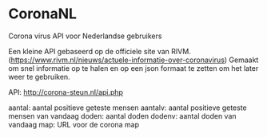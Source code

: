 # CoronaNL
Corona virus API voor Nederlandse gebruikers

Een kleine API gebaseerd op de officiele site van RIVM. (https://www.rivm.nl/nieuws/actuele-informatie-over-coronavirus)
Gemaakt om snel informatie op te halen en op een json formaat te zetten om het later weer te gebruiken. 

API: http://corona-steun.nl/api.php

aantal: aantal positieve geteste mensen
aantalv: aantal positieve geteste mensen van vandaag
doden: aantal doden
dodenv: aantal doden van vandaag
map: URL voor de corona map
